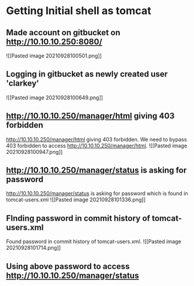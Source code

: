 #  Getting Initial shell as tomcat
## Made account on gitbucket on http://10.10.10.250:8080/
![[Pasted image 20210928100501.png]]
## Logging in gitbucket as newly created user 'clarkey'
![[Pasted image 20210928100649.png]]
## http://10.10.10.250/manager/html giving 403 forbidden
http://10.10.10.250/manager/html giving 403 forbidden. We need to bypass 403 forbidden to access http://10.10.10.250/manager/html.
![[Pasted image 20210928100947.png]]
## http://10.10.10.250/manager/status is asking for password 
http://10.10.10.250/manager/status is asking for password which is found in tomcat-users.xml
![[Pasted image 20210928101336.png]]
## FInding  password in commit history of tomcat-users.xml
Found password in commit history of tomcat-users.xml.
![[Pasted image 20210928101714.png]]
## Using above password to access http://10.10.10.250/manager/status
